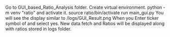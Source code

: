 Go to GUI_based_Ratio_Analysis folder.
Create virtual environment. python -m venv "ratio" and activate it. source ratio/bin/activate
run main_gui.py
You will see the display similar to /logs/GUI_Result.png
When you Enter ticker symbol of and select yes.
New data fetch and Ratios will be displayed along with ratios stored in logs folder.
